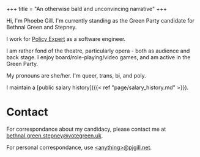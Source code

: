 +++
title = "An otherwise bald and unconvincing narrative"
+++

Hi, I'm Phoebe Gill. I'm currently standing as the Green Party candidate for Bethnal Green and Stepney.

I work for [Policy Expert](https://www.policyexpert.co.uk/) as a software engineer.

I am rather fond of the theatre, particularly opera - both as audience and back stage. I enjoy board/role-playing/video games, and am active in the Green Party.

My pronouns are she/her. I'm queer, trans, bi, and poly.

I maintain a [public salary history]({{< ref "page/salary_history.md" >}}).

# Contact

For correspondance about my candidacy, please contact me at <bethnal.green.stepney@votegreen.uk>.

For personal correspondance, use [\<anything>@pjgill.net](mailto:website@pjgill.net).
